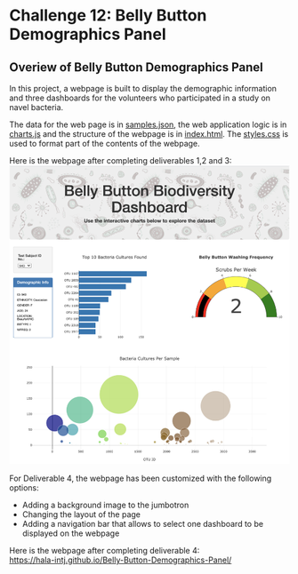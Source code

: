 # Challenge 12: Belly Button Demographics Panel

## Overiew of Belly Button Demographics Panel
In this project, a webpage is built to display the demographic information and three dashboards for the volunteers who participated in a study on navel bacteria.

The data for the web page is in [samples.json](https://github.com/Hala-INTJ/Belly-Button-Demographics-Panel/blob/main/samples.json), the web application logic is in [charts.js](https://github.com/Hala-INTJ/Belly-Button-Demographics-Panel/blob/main/charts.js) and the structure of the webpage is in [index.html](https://github.com/Hala-INTJ/Belly-Button-Demographics-Panel/blob/main/index.html). The [styles.css](https://github.com/Hala-INTJ/Belly-Button-Demographics-Panel/blob/main/styles.css) is used to format part of the contents of the webpage.


Here is the webpage after completing deliverables 1,2 and 3:
![](https://github.com/Hala-INTJ/Belly-Button-Demographics-Panel/blob/main/webpage.png)

For Deliverable 4, the webpage has been customized with the following options:
- Adding a background image to the jumbotron
- Changing the layout of the page
- Adding a navigation bar that allows to select one dashboard to be displayed on the webpage

Here is the webpage after completing deliverable 4:  <br />
https://hala-intj.github.io/Belly-Button-Demographics-Panel/
